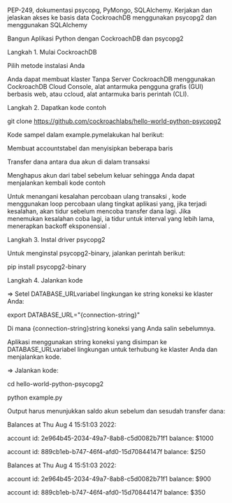 PEP-249, dokumentasi psycopg, PyMongo, SQLAlchemy. Kerjakan dan jelaskan akses ke basis data CockroachDB menggunakan psycopg2 dan menggunakan SQLAlchemy

Bangun Aplikasi Python dengan CockroachDB dan psycopg2

Langkah 1. Mulai CockroachDB

Pilih metode instalasi Anda

Anda dapat membuat klaster Tanpa Server CockroachDB menggunakan CockroachDB Cloud Console, alat antarmuka pengguna grafis (GUI) berbasis web, atau ccloud, alat antarmuka baris perintah (CLI).

Langkah 2. Dapatkan kode contoh

git clone https://github.com/cockroachlabs/hello-world-python-psycopg2

Kode sampel dalam example.pymelakukan hal berikut:

Membuat accountstabel dan menyisipkan beberapa baris

Transfer dana antara dua akun di dalam transaksi

Menghapus akun dari tabel sebelum keluar sehingga Anda dapat menjalankan kembali kode contoh

Untuk menangani kesalahan percobaan ulang transaksi , kode menggunakan loop percobaan ulang tingkat aplikasi yang, jika terjadi kesalahan, akan tidur sebelum mencoba transfer dana lagi. Jika menemukan kesalahan coba lagi, ia tidur untuk interval yang lebih lama, menerapkan backoff eksponensial .

Langkah 3. Instal driver psycopg2

Untuk menginstal psycopg2-binary, jalankan perintah berikut:

pip install psycopg2-binary

Langkah 4. Jalankan kode

=> Setel DATABASE_URLvariabel lingkungan ke string koneksi ke klaster Anda:

export DATABASE_URL="{connection-string}"

Di mana {connection-string}string koneksi yang Anda salin sebelumnya.

Aplikasi menggunakan string koneksi yang disimpan ke DATABASE_URLvariabel lingkungan untuk terhubung ke klaster Anda dan menjalankan kode.

=> Jalankan kode:

cd hello-world-python-psycopg2

python example.py

Output harus menunjukkan saldo akun sebelum dan sesudah transfer dana:

Balances at Thu Aug  4 15:51:03 2022:

account id: 2e964b45-2034-49a7-8ab8-c5d0082b71f1  balance: $1000

account id: 889cb1eb-b747-46f4-afd0-15d70844147f  balance: $250

Balances at Thu Aug  4 15:51:03 2022:

account id: 2e964b45-2034-49a7-8ab8-c5d0082b71f1  balance: $900

account id: 889cb1eb-b747-46f4-afd0-15d70844147f  balance: $350
